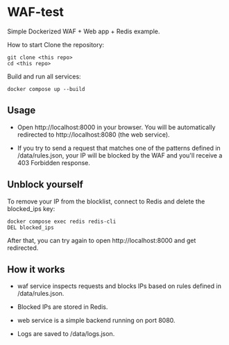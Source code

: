 # WAF-test

Simple Dockerized WAF + Web app + Redis example.

How to start
Clone the repository:

```
git clone <this repo>
cd <this repo>
```
Build and run all services:

```
docker compose up --build
```
## Usage
- Open http://localhost:8000 in your browser.
You will be automatically redirected to http://localhost:8080 (the web service).

- If you try to send a request that matches one of the patterns defined in /data/rules.json, your IP will be blocked by the WAF and you'll receive a 403 Forbidden response.

## Unblock yourself
To remove your IP from the blocklist, connect to Redis and delete the blocked_ips key:
```
docker compose exec redis redis-cli
DEL blocked_ips
```
After that, you can try again to open http://localhost:8000 and get redirected.

## How it works
- waf service inspects requests and blocks IPs based on rules defined in /data/rules.json.

- Blocked IPs are stored in Redis.

- web service is a simple backend running on port 8080.

- Logs are saved to /data/logs.json.